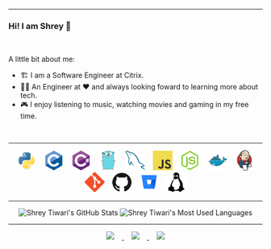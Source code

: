 
---

### Hi! I am Shrey 👋

<br />

A little bit about me:
- 🏗️ I am a Software Engineer at Citrix.
- 👨‍🎓 An Engineer at ❤️ and always looking foward to learning more about tech.
- 🎮 I enjoy listening to music, watching movies and gaming in my free time.

<br />

---

<p align="center">
  <img src="https://raw.githubusercontent.com/devicons/devicon/master/icons/python/python-original.svg" alt="Python" width="40" height="40" hspace="5" hspace="5" />
  <img src="https://raw.githubusercontent.com/devicons/devicon/master/icons/c/c-original.svg" alt="C" width="40" height="40" hspace="5" />
  <img src="https://raw.githubusercontent.com/devicons/devicon/master/icons/csharp/csharp-original.svg" alt="C#" width="40" height="40" hspace="5" />
  <img src="https://raw.githubusercontent.com/devicons/devicon/master/icons/go/go-original.svg" alt="Go" width="40" height="40" hspace="5" />
  <img src="https://raw.githubusercontent.com/devicons/devicon/master/icons/mysql/mysql-original.svg" alt="MySQL" width="40" height="40" hspace="5" />
  <img src="https://raw.githubusercontent.com/devicons/devicon/master/icons/javascript/javascript-original.svg" alt="NodeJS" width="40" height="40" hspace="5" />
  <img src="https://raw.githubusercontent.com/devicons/devicon/master/icons/nodejs/nodejs-original.svg" alt="NodeJS" width="40" height="40" hspace="5" />
  <img src="https://raw.githubusercontent.com/devicons/devicon/master/icons/docker/docker-original.svg" alt="Docker" width="40" height="40" hspace="5" />
  <img src="https://raw.githubusercontent.com/devicons/devicon/master/icons/jenkins/jenkins-original.svg" alt="Jenkins" width="40" height="40" hspace="5" />
  <img src="https://raw.githubusercontent.com/devicons/devicon/master/icons/git/git-original.svg" alt="Git" width="40" height="40" hspace="5" />
  <img src="https://raw.githubusercontent.com/devicons/devicon/master/icons/github/github-original.svg" alt="Git" width="40" height="40" hspace="5" />
  <img src="https://raw.githubusercontent.com/devicons/devicon/master/icons/bitbucket/bitbucket-original.svg" alt="Git" width="40" height="40" hspace="5" />
  <img src="https://raw.githubusercontent.com/devicons/devicon/master/icons/linux/linux-plain.svg" alt="Linux" width="40" height="40" hspace="5" />
</p>

---

<p align="center">
  <img src="https://github-readme-stats.vercel.app/api?username=ShreyTiwari&show_icons=true&theme=nord&count_private=true&include_all_commits=true" alt="Shrey Tiwari's GitHub Stats" height="175"/>
  <img src="https://github-readme-stats.vercel.app/api/top-langs/?username=ShreyTiwari&layout=compact&theme=nord&hide=jupyter%20notebook,html,makefile,css&langs_count=6" alt="Shrey Tiwari's Most Used Languages" height="175" />
</p>

---

<p align="center">
  <a href="https://www.linkedin.com/in/shrey-tiwari/">
    <img  width="35px" src="https://cdn.jsdelivr.net/npm/simple-icons@v3/icons/linkedin.svg" hspace="15" />
  </a>
  <a href="mailto:shreymt@gmail.com">
    <img width="35px" src="https://cdn.jsdelivr.net/npm/simple-icons@v3/icons/gmail.svg" hspace="15" />
  </a>
  <a href="https://instagram.com/shrey_twr">
    <img width="35px" src="https://cdn.jsdelivr.net/npm/simple-icons@v3/icons/instagram.svg" hspace="15" />
  </a>
</p>
